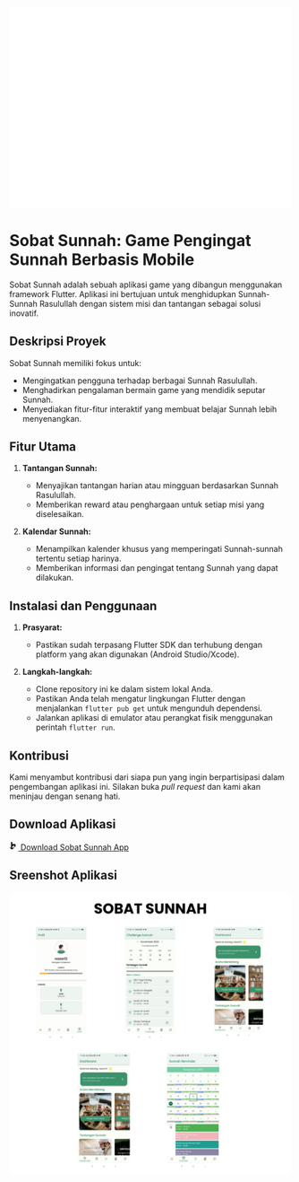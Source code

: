![alt text](https://github.com/chocolatecodelab/sobat_sunnah/blob/master/assets/image/logo.png?raw=true)


# Sobat Sunnah: Game Pengingat Sunnah Berbasis Mobile

Sobat Sunnah adalah sebuah aplikasi game yang dibangun menggunakan framework Flutter. Aplikasi ini bertujuan untuk menghidupkan Sunnah-Sunnah Rasulullah dengan sistem misi dan tantangan sebagai solusi inovatif.

## Deskripsi Proyek

Sobat Sunnah memiliki fokus untuk:
- Mengingatkan pengguna terhadap berbagai Sunnah Rasulullah.
- Menghadirkan pengalaman bermain game yang mendidik seputar Sunnah.
- Menyediakan fitur-fitur interaktif yang membuat belajar Sunnah lebih menyenangkan.

## Fitur Utama

1. **Tantangan Sunnah:**
   - Menyajikan tantangan harian atau mingguan berdasarkan Sunnah Rasulullah.
   - Memberikan reward atau penghargaan untuk setiap misi yang diselesaikan.

2. **Kalendar Sunnah:**
   - Menampilkan kalender khusus yang memperingati Sunnah-sunnah tertentu setiap harinya.
   - Memberikan informasi dan pengingat tentang Sunnah yang dapat dilakukan.

## Instalasi dan Penggunaan

1. **Prasyarat:**
   - Pastikan sudah terpasang Flutter SDK dan terhubung dengan platform yang akan digunakan (Android Studio/Xcode).

2. **Langkah-langkah:**
   - Clone repository ini ke dalam sistem lokal Anda.
   - Pastikan Anda telah mengatur lingkungan Flutter dengan menjalankan `flutter pub get` untuk mengunduh dependensi.
   - Jalankan aplikasi di emulator atau perangkat fisik menggunakan perintah `flutter run`.

## Kontribusi

Kami menyambut kontribusi dari siapa pun yang ingin berpartisipasi dalam pengembangan aplikasi ini. Silakan buka *pull request* dan kami akan meninjau dengan senang hati.

## Download Aplikasi
<a href="https://github.com/chocolatecodelab/sobat_sunnah/raw/master/apk/Sobat_Sunnah.apk" download>
  <svg viewBox="0 0 16 16" version="1.1" width="16" height="16" aria-hidden="true">
    <path fill-rule="evenodd" d="M8 10a1 1 0 01-.707-.293L5 7.414V10a1 1 0 01-2 0V6a1 1 0 011-1h6a1 1 0 011 1v3a1 1 0 01-2 0v-2.586l-2.293 2.293A1 1 0 018 10z"></path>
    <path fill-rule="evenodd" d="M4.646 14.354a.5.5 0 00.708 0l3-3a.5.5 0 00-.708-.708L5 12.293V2a1 1 0 10-2 0v10.293L1.354 10.646a.5.5 0 10-.708.708l3 3z"></path>
  </svg>
  Download Sobat Sunnah App
</a>


## Sreenshot Aplikasi
![Sobat Sunnah](./screenshot/sobat_sunnah.png) 



